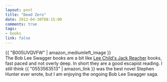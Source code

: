 ```yaml
---
layout: post
title: "Dead Zero"
date: 2012-04-30T08:15:00
comments: true
tags:
- books
link: false
---
```

{{ "B005UVQVFW" | amazon_mediumleft_image }}  
The Bob Lee Swagger books are a bit like [Lee Child's Jack Reacher](http://www.amazon.com/s/ref=nb_sb_noss_1?url=search-alias%3Daps&field-keywords=jack+reacher#/ref=sr_kk_1?rh=i%3Aaps%2Ck%3Ajack+reacher&keywords=jack+reacher&ie=UTF8&qid=1335791967 "Jack Reacher") books, fast paced and not overly deep. In short they are a good escapist reading. I still think {{ "0553563513" | amazon_link }} was the best novel Stephen Hunter ever wrote, but I am enjoying the ongoing Bob Lee Swagger saga.
